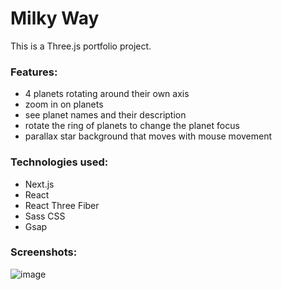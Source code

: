 # Milky Way
This is a Three.js portfolio project.

### Features:
- 4 planets rotating around their own axis
- zoom in on planets
- see planet names and their description
- rotate the ring of planets to change the planet focus
- parallax star background that moves with mouse movement

### Technologies used:
- Next.js
- React
- React Three Fiber
- Sass CSS
- Gsap

### Screenshots:
![image](https://github.com/Aleksa1312/milky-way/assets/102186502/1d5fcb54-022f-4108-b2ff-bc062f577dcf)
